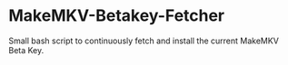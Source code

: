 # MakeMKV-Betakey-Fetcher
Small bash script to continuously fetch and install the current MakeMKV Beta Key.
